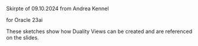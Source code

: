 Skirpte of 09.10.2024 from Andrea Kennel

for Oracle 23ai

These sketches show how Duality Views can be created and are referenced on the slides.
